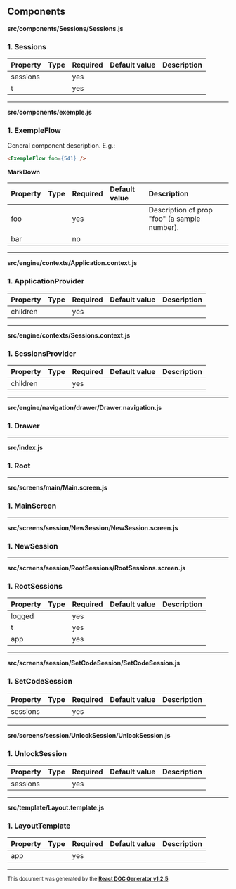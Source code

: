 Components
----------

**src/components/Sessions/Sessions.js**

### 1. Sessions




Property | Type | Required | Default value | Description
:--- | :--- | :--- | :--- | :---
sessions||yes||
t||yes||
-----
**src/components/exemple.js**

### 1. ExempleFlow

General component description.
E.g.:
```html
<ExempleFlow foo={541} />
```


 __MarkDown__   




Property | Type | Required | Default value | Description
:--- | :--- | :--- | :--- | :---
foo||yes||Description of prop &quot;foo&quot; (a sample number).
bar||no||
-----
**src/engine/contexts/Application.context.js**

### 1. ApplicationProvider




Property | Type | Required | Default value | Description
:--- | :--- | :--- | :--- | :---
children||yes||
-----
**src/engine/contexts/Sessions.context.js**

### 1. SessionsProvider




Property | Type | Required | Default value | Description
:--- | :--- | :--- | :--- | :---
children||yes||
-----
**src/engine/navigation/drawer/Drawer.navigation.js**

### 1. Drawer




-----
**src/index.js**

### 1. Root




-----
**src/screens/main/Main.screen.js**

### 1. MainScreen




-----
**src/screens/session/NewSession/NewSession.screen.js**

### 1. NewSession




-----
**src/screens/session/RootSessions/RootSessions.screen.js**

### 1. RootSessions




Property | Type | Required | Default value | Description
:--- | :--- | :--- | :--- | :---
logged||yes||
t||yes||
app||yes||
-----
**src/screens/session/SetCodeSession/SetCodeSession.js**

### 1. SetCodeSession




Property | Type | Required | Default value | Description
:--- | :--- | :--- | :--- | :---
sessions||yes||
-----
**src/screens/session/UnlockSession/UnlockSession.js**

### 1. UnlockSession




Property | Type | Required | Default value | Description
:--- | :--- | :--- | :--- | :---
sessions||yes||
-----
**src/template/Layout.template.js**

### 1. LayoutTemplate




Property | Type | Required | Default value | Description
:--- | :--- | :--- | :--- | :---
app||yes||
-----

<sub>This document was generated by the <a href="https://github.com/marborkowski/react-doc-generator" target="_blank">**React DOC Generator v1.2.5**</a>.</sub>
